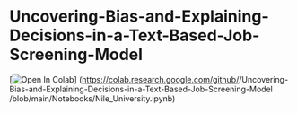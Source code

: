 # Uncovering-Bias-and-Explaining-Decisions-in-a-Text-Based-Job-Screening-Model
[![Open In Colab](https://colab.research.google.com/assets/colab-badge.svg)]
(https://colab.research.google.com/github/<AhmadXGaballah>/Uncovering-Bias-and-Explaining-Decisions-in-a-Text-Based-Job-Screening-Model
/blob/main/Notebooks/Nile_University.ipynb)
